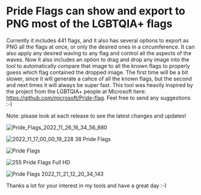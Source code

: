 # Pride Flags can show and export to PNG most of the LGBTQIA+ flags

Currently it includes 441 flags, and it also has several options to export as PNG all the flags at once, or only the desired ones in a circumference. It can also apply any desired waving to any flag and control all the aspects of the waves. Now it also includes an option to drag and drop any image into the tool to automatically compare that image to all the known flags to properly guess which flag contained the dropped image. The first time will be a bit slower, since it will generate a cahce of all the known flags, but the second and next times it will always be super fast. This tool was heavily inspired by the project from the LGBTQIA+ people at Microsoft here: https://github.com/microsoft/Pride-flag. Feel free to send any suggestions :-)

Note: please look at each release to see the latest changes and updates!

![Pride_Flags_2022_11_26_16_34_56_880](https://user-images.githubusercontent.com/28818179/204103792-6cb8d526-9772-4477-b4bf-e7bffff09e00.png)

![2022_11_17_00_00_19_228 38 Pride Flags](https://user-images.githubusercontent.com/28818179/202313108-f54fe8e2-f8e4-46e7-a869-4f37bb32a8e8.png)

![Pride Flags](https://user-images.githubusercontent.com/28818179/202319162-e92d2fcf-c27e-4158-93a0-caf2c8fea452.png)

![255 Pride Flags Full HD](https://user-images.githubusercontent.com/28818179/203181762-d134cf9f-cdf2-4dc9-97b5-5250d2e28327.png)

![Pride Flags 2022_11_21_12_20_34_143](https://user-images.githubusercontent.com/28818179/203182962-327c29a1-dc77-45c8-b08b-d548db9a2b5e.png)

Thanks a lot for your interest in my tools and have a great day :-)
